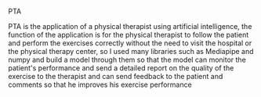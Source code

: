 PTA

‏PTA is the application of a physical therapist using artificial intelligence, the function of the application is for the physical therapist to follow the patient and perform the exercises correctly without the need to visit the hospital or the physical therapy center, so I used many libraries such as Mediapipe and numpy and build a model through them so that the model can monitor the patient's performance and send a detailed report on the quality of the exercise to the therapist and can send feedback to the patient and comments so that he improves his exercise performance